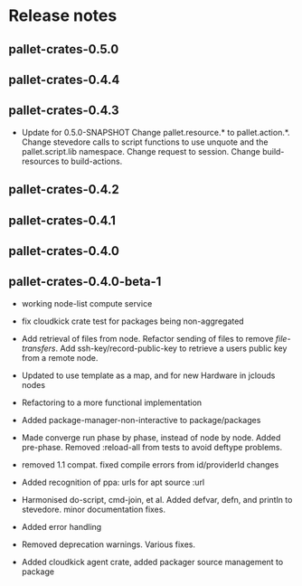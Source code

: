 # Release notes


## pallet-crates-0.5.0


## pallet-crates-0.4.4


## pallet-crates-0.4.3

- Update for 0.5.0-SNAPSHOT
  Change pallet.resource.* to pallet.action.*. Change stevedore calls to
  script functions to use unquote and the pallet.script.lib namespace. 
  Change request to session.  Change build-resources to build-actions.


## pallet-crates-0.4.2


## pallet-crates-0.4.1


## pallet-crates-0.4.0


## pallet-crates-0.4.0-beta-1

- working node-list compute service

- fix cloudkick crate test for packages being non-aggregated

- Add retrieval of files from node. Refactor sending of files to remove
  *file-transfers*. Add ssh-key/record-public-key to retrieve a users
  public key from a remote node.

- Updated to use template as a map, and for new Hardware in jclouds nodes

- Refactoring to a more functional implementation

- Added package-manager-non-interactive to package/packages

- Made converge run phase by phase, instead of node by node.  Added
  pre-phase. Removed :reload-all from tests to avoid deftype problems.

- removed 1.1 compat.  fixed compile errors from id/providerId changes

- Added recognition of ppa: urls for apt source :url

- Harmonised do-script, cmd-join, et al.  Added defvar, defn, and println to
  stevedore. minor documentation fixes.

- Added error handling

- Removed deprecation warnings.  Various fixes.

- Added cloudkick agent crate, added packager source management to package

